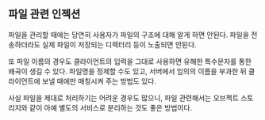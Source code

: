 ## 파일 관련 인젝션

파일을 관리할 때에는 당연히 사용자가 파일의 구조에 대해 알게 하면 안된다.
파일을 전송하더라도 실제 파일이 저장되는 디렉터리 등이 노출되면 안된다.

또 파일 이름의 경우도 클라이언트의 입력을 그대로 사용하면 유해한 특수문자를 통한 왜곡이 생길 수 있다.
파일명을 정제할 수도 있고, 서버에서 임의의 이름을 부과한 뒤 클라이언트에 보낼 때에만 매칭시켜 주는 방법도 있다.

사실 파일을 제대로 처리하기는 어려운 경우도 많으니, 파일 관련해서는 오브젝트 스토리지와 같이 아예 별도의 서비스로 분리하는 것도 좋은 방법이다.
